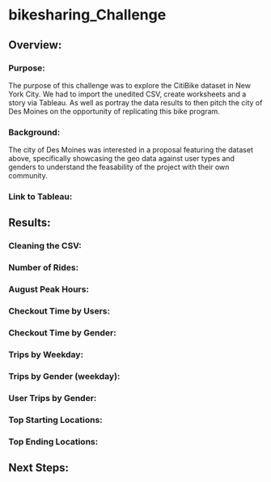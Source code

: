 # bikesharing_Challenge
## Overview: 
### Purpose:
The purpose of this challenge was to explore the CitiBike dataset in New York City. 
We had to import the unedited CSV, create worksheets and a story via Tableau. As well as portray the data results to then pitch the city of Des Moines on the opportunity of replicating this bike program. 
### Background:
The city of Des Moines was interested in a proposal featuring the dataset above, specifically showcasing the geo data against user types and genders to understand the feasability of the project with their own community. 
### Link to Tableau: 

## Results: 
### Cleaning the CSV: 
### Number of Rides:
### August Peak Hours:
### Checkout Time by Users:
### Checkout Time by Gender:
### Trips by Weekday:
### Trips by Gender (weekday):
### User Trips by Gender:
### Top Starting Locations:
### Top Ending Locations:

## Next Steps: 
